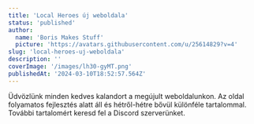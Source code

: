 ```yaml
---
title: 'Local Heroes új weboldala'
status: 'published'
author:
  name: 'Boris Makes Stuff'
  picture: 'https://avatars.githubusercontent.com/u/25614829?v=4'
slug: 'local-heroes-uj-weboldala'
description: ''
coverImage: '/images/lh30-gyMT.png'
publishedAt: '2024-03-10T18:52:57.564Z'
---
```


Üdvözlünk minden kedves kalandort a megújult weboldalunkon. Az oldal folyamatos fejlesztés alatt áll és hétről-hétre bővül különféle tartalommal. További tartalomért keresd fel a Discord szerverünket.
